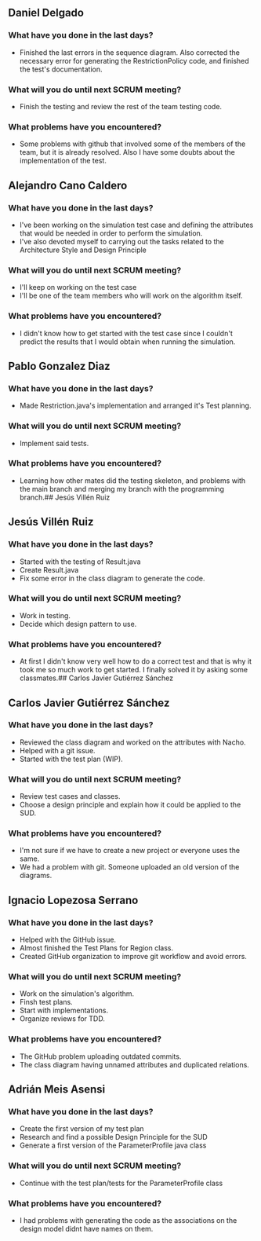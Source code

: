 ## Daniel Delgado 
### What have you done in the last days?
- Finished the last errors in the sequence diagram. Also corrected the necessary error for generating the RestrictionPolicy code, and finished the test's documentation.
### What will you do until next SCRUM meeting?
- Finish the testing and review the rest of the team testing code.
### What problems have you encountered?
- Some problems with github that involved some of the members of the team, but it is already resolved. Also I have some doubts about the implementation of the test.

## Alejandro Cano Caldero
### What have you done in the last days?
- I've been working on the simulation test case and defining the attributes that would be needed in order to perform the simulation.
- I've also devoted myself to carrying out the tasks related to the Architecture Style and Design Principle
### What will you do until next SCRUM meeting?
- I'll keep on working on the test case
- I'll be one of the team members who will work on the algorithm itself. 
### What problems have you encountered?
- I didn't know how to get started with the test case since I couldn't predict the results that I would obtain when running the simulation.

## Pablo Gonzalez Diaz
### What have you done in the last days?
- Made Restriction.java's implementation and arranged it's Test planning.
### What will you do until next SCRUM meeting?
- Implement said tests.
### What problems have you encountered?
- Learning how other mates did the testing skeleton, and problems with the main branch and merging my branch with the programming branch.## Jesús Villén Ruiz

## Jesús Villén Ruiz
### What have you done in the last days?
- Started with the testing of Result.java
- Create Result.java
- Fix some error in the class diagram to generate the code.
### What will you do until next SCRUM meeting?
- Work in testing.
- Decide which design pattern to use.
### What problems have you encountered?
- At first I didn't know very well how to do a correct test and that is why it took me so much 
work to get started. I finally solved it by asking some classmates.## Carlos Javier Gutiérrez Sánchez

## Carlos Javier Gutiérrez Sánchez
### What have you done in the last days?
- Reviewed the class diagram and worked on the attributes with Nacho.
- Helped with a git issue.
- Started with the test plan (WIP).
### What will you do until next SCRUM meeting?
- Review test cases and classes.
- Choose a design principle and explain how it could be applied to the SUD.
### What problems have you encountered?
- I'm not sure if we have to create a new project or everyone uses the same.
- We had a problem with git. Someone uploaded an old version of the diagrams.

## Ignacio Lopezosa Serrano
### What have you done in the last days?
- Helped with the GitHub issue.
- Almost finished the Test Plans for Region class.
- Created GitHub organization to improve git workflow and avoid errors.
### What will you do until next SCRUM meeting?
- Work on the simulation's algorithm.
- Finsh test plans.
- Start with implementations.
- Organize reviews for TDD.
### What problems have you encountered?
- The GitHub problem uploading outdated commits.
- The class diagram having unnamed attributes and duplicated relations.

## Adrián Meis Asensi
### What have you done in the last days?
- Create the first version of my test plan
- Research and find a possible Design Principle for the SUD
- Generate a first version of the ParameterProfile java class
### What will you do until next SCRUM meeting?
- Continue with the test plan/tests for the ParameterProfile class
### What problems have you encountered?
- I had problems with generating the code as the associations on the design model didnt have names on them.
